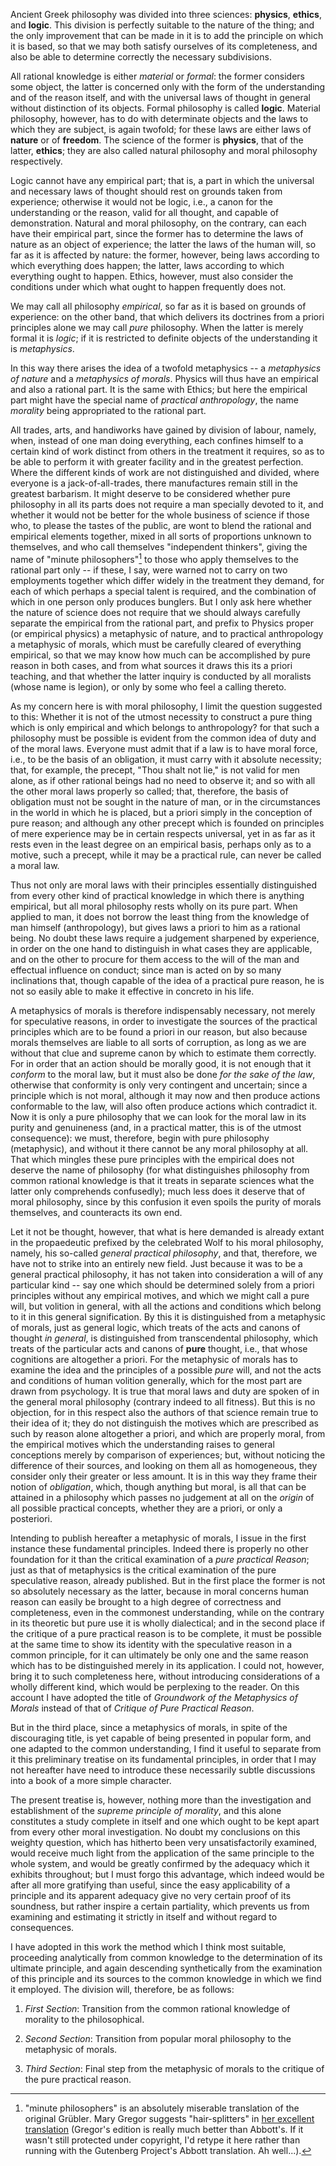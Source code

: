 Ancient Greek philosophy was divided into three sciences: **physics**, **ethics**, and **logic**. This division is perfectly suitable to the nature of the thing; and the only improvement that can be made in it is to add the principle on which it is based, so that we may both satisfy ourselves of its completeness, and also be able to determine correctly the necessary subdivisions.

All rational knowledge is either _material_ or _formal_: the former considers some object, the latter is concerned only with the form of the understanding and of the reason itself, and with the universal laws of thought in general without distinction of its objects. Formal philosophy is called **logic**. Material philosophy, however, has to do with determinate objects and the laws to which they are subject, is again twofold; for these laws are either laws of **nature** or of **freedom**. The science of the former is **physics**, that of the latter, **ethics**; they are also called natural philosophy and moral philosophy respectively.

Logic cannot have any empirical part; that is, a part in which the universal and necessary laws of thought should rest on grounds taken from experience; otherwise it would not be logic, i.e., a canon for the understanding or the reason, valid for all thought, and capable of demonstration. Natural and moral philosophy, on the contrary, can each have their empirical part, since the former has to determine the laws of nature as an object of experience; the latter the laws of the human will, so far as it is affected by nature: the former, however, being laws according to which everything does happen; the latter, laws according to which everything ought to happen. Ethics, however, must also consider the conditions under which what ought to happen frequently does not.

We may call all philosophy _empirical_, so far as it is based on grounds of experience: on the other band, that which delivers its doctrines from <span class="translation" lang="la">a priori</span> principles alone we may call _pure_ philosophy. When the latter is merely formal it is _logic_; if it is restricted to definite objects of the understanding it is _metaphysics_.

In this way there arises the idea of a twofold metaphysics -- a _metaphysics of nature_ and a _metaphysics of morals_. Physics will thus have an empirical and also a rational part. It is the same with Ethics; but here the empirical part might have the special name of _practical anthropology_, the name _morality_ being appropriated to the rational part.

All trades, arts, and handiworks have gained by division of labour, namely, when, instead of one man doing everything, each confines himself to a certain kind of work distinct from others in the treatment it requires, so as to be able to perform it with greater facility and in the greatest perfection. Where the different kinds of work are not distinguished and divided, where everyone is a jack-of-all-trades, there manufactures remain still in the greatest barbarism. It might deserve to be considered whether pure philosophy in all its parts does not require a man specially devoted to it, and whether it would not be better for the whole business of science if those who, to please the tastes of the public, are wont to blend the rational and empirical elements together, mixed in all sorts of proportions unknown to themselves, and who call themselves "independent thinkers", giving the name of "minute philosophers"[^a] to those who apply themselves to the rational part only -- if these, I say, were warned not to carry on two employments together which differ widely in the treatment they demand, for each of which perhaps a special talent is required, and the combination of which in one person only produces bunglers. But I only ask here whether the nature of science does not require that we should always carefully separate the empirical from the rational part, and prefix to Physics proper (or empirical physics) a metaphysic of nature, and to practical anthropology a metaphysic of morals, which must be carefully cleared of everything empirical, so that we may know how much can be accomplished by pure reason in both cases, and from what sources it draws this its <span class="translation" lang="la">a priori</span> teaching, and that whether the latter inquiry is conducted by all moralists (whose name is legion), or only by some who feel a calling thereto.

As my concern here is with moral philosophy, I limit the question suggested to this: Whether it is not of the utmost necessity to construct a pure thing which is only empirical and which belongs to anthropology? for that such a philosophy must be possible is evident from the common idea of duty and of the moral laws. Everyone must admit that if a law is to have moral force, i.e., to be the basis of an obligation, it must carry with it absolute necessity; that, for example, the precept, "Thou shalt not lie," is not valid for men alone, as if other rational beings had no need to observe it; and so with all the other moral laws properly so called; that, therefore, the basis of obligation must not be sought in the nature of man, or in the circumstances in the world in which he is placed, but <span class="translation" lang="la">a priori</span> simply in the conception of pure reason; and although any other precept which is founded on principles of mere experience may be in certain respects universal, yet in as far as it rests even in the least degree on an empirical basis, perhaps only as to a motive, such a precept, while it may be a practical rule, can never be called a moral law.

Thus not only are moral laws with their principles essentially distinguished from every other kind of practical knowledge in which there is anything empirical, but all moral philosophy rests wholly on its pure part. When applied to man, it does not borrow the least thing from the knowledge of man himself (anthropology), but gives laws <span class="translation" lang="la">a priori</span> to him as a rational being. No doubt these laws require a judgement sharpened by experience, in order on the one hand to distinguish in what cases they are applicable, and on the other to procure for them access to the will of the man and effectual influence on conduct; since man is acted on by so many inclinations that, though capable of the idea of a practical pure reason, he is not so easily able to make it effective <span class="translation" lang="la">in concreto</span> in his life.

A metaphysics of morals is therefore indispensably necessary, not merely for speculative reasons, in order to investigate the sources of the practical principles which are to be found <span class="translation" lang="la">a priori</span> in our reason, but also because morals themselves are liable to all sorts of corruption, as long as we are without that clue and supreme canon by which to estimate them correctly. For in order that an action should be morally good, it is not enough that it _conform_ to the moral law, but it must also be done _for the sake of the law_, otherwise that conformity is only very contingent and uncertain; since a principle which is not moral, although it may now and then produce actions conformable to the law, will also often produce actions which contradict it. Now it is only a pure philosophy that we can look for the moral law in its purity and genuineness (and, in a practical matter, this is of the utmost consequence): we must, therefore, begin with pure philosophy (metaphysic), and without it there cannot be any moral philosophy at all. That which mingles these pure principles with the empirical does not deserve the name of philosophy (for what distinguishes philosophy from common rational knowledge is that it treats in separate sciences what the latter only comprehends confusedly); much less does it deserve that of moral philosophy, since by this confusion it even spoils the purity of morals themselves, and counteracts its own end.

Let it not be thought, however, that what is here demanded is already extant in the propaedeutic prefixed by the celebrated Wolf to his moral philosophy, namely, his so-called _general practical philosophy_, and that, therefore, we have not to strike into an entirely new field. Just because it was to be a general practical philosophy, it has not taken into consideration a will of any particular kind -- say one which should be determined solely from <span class="translation" lang="la">a priori</span> principles without any empirical motives, and which we might call a pure will, but volition in general, with all the actions and conditions which belong to it in this general signification. By this it is distinguished from a metaphysic of morals, just as general logic, which treats of the acts and canons of thought _in general_, is distinguished from transcendental philosophy, which treats of the particular acts and canons of **pure** thought, i.e., that whose cognitions are altogether <span class="translation" lang="la">a priori</span>. For the metaphysic of morals has to examine the idea and the principles of a possible _pure_ will, and not the acts and conditions of human volition generally, which for the most part are drawn from psychology. It is true that moral laws and duty are spoken of in the general moral philosophy (contrary indeed to all fitness). But this is no objection, for in this respect also the authors of that science remain true to their idea of it; they do not distinguish the motives which are prescribed as such by reason alone altogether <span class="translation" lang="la">a priori</span>, and which are properly moral, from the empirical motives which the understanding raises to general conceptions merely by comparison of experiences; but, without noticing
the difference of their sources, and looking on them all as homogeneous, they consider only their greater or less amount. It is in this way they frame their notion of _obligation_, which, though anything but moral, is all that can be attained in a philosophy which passes no judgement at all on the _origin_ of all possible practical concepts, whether they are <span class="translation" lang="la">a priori</span>, or only <span class="translation" lang="la">a posteriori</span>.

Intending to publish hereafter a metaphysic of morals, I issue in the first instance these fundamental principles. Indeed there is properly no other foundation for it than the critical examination of a _pure practical Reason_; just as that of metaphysics is the critical examination of the pure speculative reason, already published. But in the first place the former is not so absolutely necessary as the latter, because in moral concerns human reason can easily be brought to a high degree of correctness and completeness, even in the commonest understanding, while on the contrary in its theoretic but pure use it is wholly dialectical; and in the second place if the critique of a pure practical reason is to be complete, it must be possible at the same time to show its identity with the speculative reason in a common principle, for it can ultimately be only one and the same reason which has to be distinguished merely in its application. I could not, however, bring it to such completeness here, without introducing considerations of a wholly different kind, which would be perplexing to the reader. On this account I have adopted the title of _Groundwork of the Metaphysics of Morals_ instead of that of _Critique of Pure Practical Reason_.

But in the third place, since a metaphysics of morals, in spite of the discouraging title, is yet capable of being presented in popular form, and one adapted to the common understanding, I find it useful to separate from it this preliminary treatise on its fundamental principles, in order that I may not hereafter have need to introduce these necessarily subtle discussions into a book of a more simple character.

The present treatise is, however, nothing more than the investigation and establishment of the _supreme principle of morality_, and this alone constitutes a study complete in itself and one which ought to be kept apart from every other moral investigation. No doubt my conclusions on this weighty question, which has hitherto been very unsatisfactorily examined, would receive much light from the application of the same principle to the whole system, and would be greatly confirmed by the adequacy which it exhibits throughout; but I must forgo this advantage, which indeed would be after all more gratifying than useful, since the easy applicability of a principle and its apparent adequacy give no very certain proof of its soundness, but rather inspire a certain partiality, which prevents us from examining and estimating it strictly in itself and without regard to consequences.

I have adopted in this work the method which I think most suitable, proceeding analytically from common knowledge to the determination of its ultimate principle, and again descending synthetically from the examination of this principle and its sources to the common knowledge in which we find it employed. The division will, therefore, be as follows:

1.  _First Section_:  Transition from the common rational knowledge of
    morality to the philosophical.

2.  _Second Section_: Transition from popular moral philosophy to the
    metaphysic of morals.

3.  _Third Section_:  Final step from the metaphysic of morals to the
    critique of the pure practical reason.

[^a]: "minute philosophers" is an absolutely miserable translation of the original <span class="translation" lang="de">Gr&uuml;bler</span>.  Mary Gregor suggests "hair-splitters" in [her excellent translation][gregor] (Gregor's edition is really much better than Abbott's.  If it wasn't still protected under copyright, I'd retype it here rather than running with the Gutenberg Project's Abbott translation.  Ah well...).

[gregor]: http://www.cambridge.org/us/catalogue/catalogue.asp?isbn=9780521626958